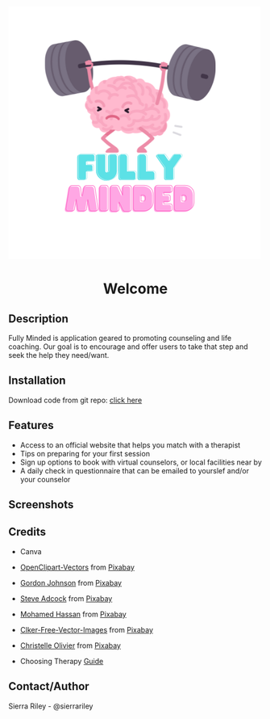 ![Logo](app/src/main/res/drawable/logo.png)
<h1 style="text-align:center">Welcome</h1>

## Description
Fully Minded is application geared to promoting counseling and life coaching. Our goal is to encourage and offer users to take that step and seek the help they need/want.

## Installation
Download code from git repo: [click here](https://github.com/sierrariley/FullyMinded.git)

## Features
- Access to an official website that helps you match with a therapist
- Tips on preparing for your first session
- Sign up options to book with virtual counselors, or local facilities near by
- A daily check in questionnaire that can be emailed to yourslef and/or your counselor

## Screenshots

## Credits
- Canva
- <a href="https://pixabay.com/users/openclipart-vectors-30363/?utm_source=link-attribution&utm_medium=referral&utm_campaign=image&utm_content=1295319">OpenClipart-Vectors</a> from <a href="https://pixabay.com//?utm_source=link-attribution&utm_medium=referral&utm_campaign=image&utm_content=1295319">Pixabay</a>

- <a href="https://pixabay.com/users/gdj-1086657/?utm_source=link-attribution&utm_medium=referral&utm_campaign=image&utm_content=3350778">Gordon Johnson</a> from <a href="https://pixabay.com//?utm_source=link-attribution&utm_medium=referral&utm_campaign=image&utm_content=3350778">Pixabay</a>

- <a href="https://pixabay.com/users/sdnet01-1309943/?utm_source=link-attribution&utm_medium=referral&utm_campaign=image&utm_content=912694">Steve Adcock</a> from <a href="https://pixabay.com//?utm_source=link-attribution&utm_medium=referral&utm_campaign=image&utm_content=912694">Pixabay</a>

- <a href="https://pixabay.com/users/mohamed_hassan-5229782/?utm_source=link-attribution&utm_medium=referral&utm_campaign=image&utm_content=7717987">Mohamed Hassan</a> from <a href="https://pixabay.com//?utm_source=link-attribution&utm_medium=referral&utm_campaign=image&utm_content=7717987">Pixabay</a>

- <a href="https://pixabay.com/users/clker-free-vector-images-3736/?utm_source=link-attribution&utm_medium=referral&utm_campaign=image&utm_content=42803">Clker-Free-Vector-Images</a> from <a href="https://pixabay.com//?utm_source=link-attribution&utm_medium=referral&utm_campaign=image&utm_content=42803">Pixabay</a>

- <a href="https://pixabay.com/users/cripi-1028451/?utm_source=link-attribution&utm_medium=referral&utm_campaign=image&utm_content=3060993">Christelle Olivier</a> from <a href="https://pixabay.com//?utm_source=link-attribution&utm_medium=referral&utm_campaign=image&utm_content=3060993">Pixabay</a>

- Choosing Therapy [Guide](https://www.choosingtherapy.com/prepare-for-first-therapy-session/)


## Contact/Author
Sierra Riley - @sierrariley

